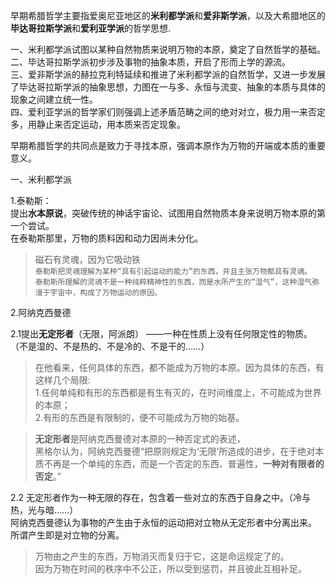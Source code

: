 早期希腊哲学主要指爱奥尼亚地区的**米利都学派**和**爱非斯学派**，以及大希腊地区的**毕达哥拉斯学派**和**爱利亚学派**的哲学思想.

一、米利都学派试图以某种自然物质来说明万物的本原，奠定了自然哲学的基础。  
二、毕达哥拉斯学派初步涉及事物的抽象本质，开启了形而上学的源流。  
三、爱非斯学派的赫拉克利特延续和推进了米利都学派的自然哲学，又进一步发展了毕达哥拉斯学派的抽象思想，力图在一与多、永恒与流变、抽象的本质与具体的现象之间建立统一性。  
四、爱利亚学派的哲学家们则强调上述矛盾范畴之间的绝对对立，极力用一来否定多，用静止来否定运动，用本质来否定现象。

早期希腊哲学的共同点是致力于寻找本原，强调本原作为万物的开端或本质的重要意义。



一、米利都学派

1.泰勒斯：  
提出**水本原说**，突破传统的神话宇宙论、试图用自然物质本身来说明万物本原的第一个尝试。  
在泰勒斯那里，万物的质料因和动力因尚未分化。
>  磁石有灵魂，因为它吸动铁  
```泰勒斯把灵魂理解为某种“具有引起运动的能力”的东西，并且主张万物都具有灵魂。```  
```泰勒斯所理解的灵魂不是一种纯粹精神性的东西，而是水所产生的“湿气”，这种湿气弥漫于宇宙中，构成了万物运动的原因。```

2.阿纳克西曼德  

2.1提出**无定形者**（无限，阿派朗）
——一种在性质上没有任何限定性的物质。  
（不是湿的、不是热的、不是冷的、不是干的……）

>在他看来，任何具体的东西，都不能成为万物的本原。因为具体的东西，有这样几个局限:  
1.任何单纯和有形的东西都是有生有灭的，在时间维度上，不可能成为世界的本原；  
2.有形的东西是有限制的，便不可能成为万物的始基。  

>**无定形者**是阿纳克西曼德对本原的一种否定式的表述，  
黑格尔认为，阿纳克西曼德“把原则规定为‘无限’所造成的进步，在于绝对本质不再是一个单纯的东西，而是一个否定的东西、普遍性，**一种对有限者的否定**。”  

2.2 无定形者作为一种无限的存在，包含着一些对立的东西于自身之中。（冷与热，光与暗……）  
阿纳克西曼德认为事物的产生由于永恒的运动把对立物从无定形者中分离出来。  
所谓产生即是对立物的分离。   
> 万物由之产生的东西，万物消灭而复归于它，这是命运规定了的。  
> 因为万物在时间的秩序中不公正，所以受到惩罚，并且彼此互相补足。
